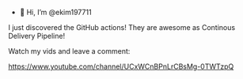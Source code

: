- 👋 Hi, I’m @ekim197711

I just discovered the GitHub actions! They are awesome as Continous Delivery Pipeline!

Watch my vids and leave a comment:

https://www.youtube.com/channel/UCxWCnBPnLrCBsMg-0TWTzpQ
